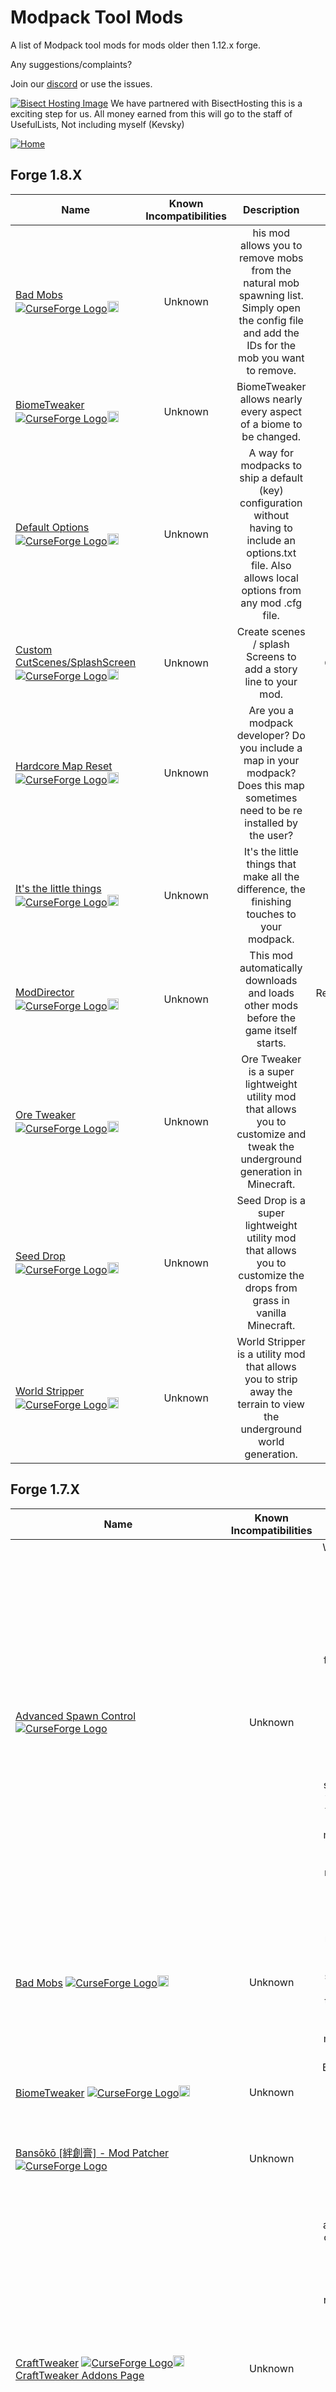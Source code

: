 # Modpack Tool Mods

A list of Modpack tool mods for mods older then 1.12.x forge.

Any suggestions/complaints?

Join our [discord](https://discord.gg/8nzHYhVUQS) or use the issues.

[![Bisect Hosting Image](https://raw.githubusercontent.com/TheUsefulLists/assets/main/Images/Promo.png)](https://bisecthosting.com/UsefulLists)
We have partnered with BisectHosting this is a exciting step for us. All money earned from this will go to the staff of UsefulLists, Not including myself (Kevsky)

[![Home](https://raw.githubusercontent.com/TheUsefulLists/assets/main/Images/Buttons/Small/Home.png)](/README.md)

## Forge 1.8.X

| Name | Known Incompatibilities | Description | Author | Client/Server | Wiki | [Label](/README.md#labels) | License |
| --- | :---: | :---: | :---: | :---: | :---: | :---: | :---: |
| [Bad Mobs](https://www.curseforge.com/minecraft/mc-mods/bad-mobs) [![CurseForge Logo](https://raw.githubusercontent.com/TheUsefulLists/assets/main/Images/Platform_Icons/CurseForge.png)](https://www.curseforge.com/minecraft/mc-mods/bad-mobs)[<img src=/images/github.ico height=18>](https://github.com/Darkhax-Minecraft/BadMobs) | Unknown | his mod allows you to remove mobs from the natural mob spawning list. Simply open the config file and add the IDs for the mob you want to remove. | DarkhaxDev | Both | [Kinda](https://www.curseforge.com/minecraft/mc-mods/bad-mobs) | none | [LGPL-2.1](/license/Licenses.md#lgpl-21)
| [BiomeTweaker](https://www.curseforge.com/minecraft/mc-mods/biometweaker) [![CurseForge Logo](https://raw.githubusercontent.com/TheUsefulLists/assets/main/Images/Platform_Icons/CurseForge.png)](https://www.curseforge.com/minecraft/mc-mods/biometweaker)[<img src=/images/github.ico height=18>](https://github.com/superckl/BiomeTweaker) | Unknown | BiomeTweaker allows nearly every aspect of a biome to be changed. | superckl | Both | [Yes](https://github.com/superckl/BiomeTweaker/wiki) | none | [Custom](https://www.curseforge.com/project/228895/license)
| [Default Options](https://www.curseforge.com/minecraft/mc-mods/default-options) [![CurseForge Logo](https://raw.githubusercontent.com/TheUsefulLists/assets/main/Images/Platform_Icons/CurseForge.png)](https://www.curseforge.com/minecraft/mc-mods/default-options)[<img src=/images/github.ico height=18>](https://github.com/ModdingForBlockheads/DefaultOptions) | Unknown | A way for modpacks to ship a default (key) configuration without having to include an options.txt file. Also allows local options from any mod .cfg file. | BlayTheNinth | Client | [Yes](https://blay09.net/mods/defaultoptions/) | none | [All Rights Reserved](/license/Licenses.md#all-rights-reserved)
| [Custom CutScenes/SplashScreen](https://www.curseforge.com/minecraft/mc-mods/custom-cutscenes-splashscreen) [![CurseForge Logo](https://raw.githubusercontent.com/TheUsefulLists/assets/main/Images/Platform_Icons/CurseForge.png)](https://www.curseforge.com/minecraft/mc-mods/custom-cutscenes-splashscreen)[<img src=/images/github.ico height=18>](https://github.com/GenDeathrow/CutScenes-1.7.10) | Unknown | Create scenes / splash Screens to add a story line to your mod. | GenDeathrow | Both | [Yes](https://github.com/GenDeathrow/CutScenes-1.7.10/wiki) | none | [All Rights Reserved](/license/Licenses.md#all-rights-reserved)
| [Hardcore Map Reset](https://www.curseforge.com/minecraft/mc-mods/hardcore-map-reset) [![CurseForge Logo](https://raw.githubusercontent.com/TheUsefulLists/assets/main/Images/Platform_Icons/CurseForge.png)](https://www.curseforge.com/minecraft/mc-mods/hardcore-map-reset)[<img src=/images/github.ico height=18>](https://github.com/modmuss50/HardCoreMapReset) | Unknown | Are you a modpack developer? Do you include a map in your modpack? Does this map sometimes need to be re installed by the user? | modmuss50 | Client | [Kinda](https://www.curseforge.com/minecraft/mc-mods/hardcore-map-reset) | none | [WTFPL-2.0](/license/Licenses.md#wtfpl-20)
| [It's the little things](https://www.curseforge.com/minecraft/mc-mods/its-the-little-things) [![CurseForge Logo](https://raw.githubusercontent.com/TheUsefulLists/assets/main/Images/Platform_Icons/CurseForge.png)](https://www.curseforge.com/minecraft/mc-mods/its-the-little-things)[<img src=/images/github.ico height=18>](https://github.com/zlepper/itlt) | Unknown | It's the little things that make all the difference, the finishing touches to your modpack. | Zlepper, Paint_Ninja | Both | [Yes](https://github.com/zlepper/itlt/wiki) | none | [MIT](/license/Licenses.md#mit)
| [ModDirector](https://www.curseforge.com/minecraft/mc-mods/moddirector) [![CurseForge Logo](https://raw.githubusercontent.com/TheUsefulLists/assets/main/Images/Platform_Icons/CurseForge.png)](https://www.curseforge.com/minecraft/mc-mods/moddirector)[<img src=/images/github.ico height=18>](https://github.com/Janrupf/mod-director) | Unknown | This mod automatically downloads and loads other mods before the game itself starts. | RealHansWasser, janrupf | Both | [Yes](https://github.com/Janrupf/mod-director/wiki/Configuration) | none | [MIT](/license/Licenses.md#mit)
| [Ore Tweaker](https://www.curseforge.com/minecraft/mc-mods/ore-tweaker) [![CurseForge Logo](https://raw.githubusercontent.com/TheUsefulLists/assets/main/Images/Platform_Icons/CurseForge.png)](https://www.curseforge.com/minecraft/mc-mods/ore-tweaker)[<img src=/images/github.ico height=18>](https://github.com/EwyBoy/OreTweaker) | Unknown | Ore Tweaker is a super lightweight utility mod that allows you to customize and tweak the underground generation in Minecraft. | EwyBoy | Both | [Yes](https://github.com/EwyBoy/OreTweaker/wiki) | none | [MIT](/license/Licenses.md#mit)
| [Seed Drop](https://www.curseforge.com/minecraft/mc-mods/seed-drop) [![CurseForge Logo](https://raw.githubusercontent.com/TheUsefulLists/assets/main/Images/Platform_Icons/CurseForge.png)](https://www.curseforge.com/minecraft/mc-mods/seed-drop)[<img src=/images/github.ico height=18>](https://github.com/EwyBoy/SeedDrop) | Unknown | Seed Drop is a super lightweight utility mod that allows you to customize the drops from grass in vanilla Minecraft. | EwyBoy | Both | [Kinda](https://www.curseforge.com/minecraft/mc-mods/seed-drop) | none | [MIT](/license/Licenses.md#mit)
| [World Stripper](https://www.curseforge.com/minecraft/mc-mods/world-stripper) [![CurseForge Logo](https://raw.githubusercontent.com/TheUsefulLists/assets/main/Images/Platform_Icons/CurseForge.png)](https://www.curseforge.com/minecraft/mc-mods/world-stripper)[<img src=/images/github.ico height=18>](https://github.com/EwyBoy/World-Stripper) | Unknown | World Stripper is a utility mod that allows you to strip away the terrain to view the underground world generation. | EwyBoy | Both | [Kinda](https://www.curseforge.com/minecraft/mc-mods/world-stripper) | none | [MIT](/license/Licenses.md#mit)

## Forge 1.7.X

| Name | Known Incompatibilities | Description | Author | Client/Server | Wiki | [Label](/README.md#labels) | License |
| --- | :---: | :---: | :---: | :---: | :---: | :---: | :---: |
| [Advanced Spawn Control](https://www.curseforge.com/minecraft/mc-mods/advanced-spawn-control) [![CurseForge Logo](https://raw.githubusercontent.com/TheUsefulLists/assets/main/Images/Platform_Icons/CurseForge.png)](https://www.curseforge.com/minecraft/mc-mods/advanced-spawn-control) | Unknown | With more and more mods adding new mobs, it becomes increasingly difficult for Modpack creators to find a balance between them. Advanced Spawn Control is a new tool for modpack creators to define the spawns of the various mobs to their ideals for the modpack they are creating allowing for a more in depth feel in their designs. | bloodnbonesgaming, superckl, Blargerist | Both | [Yes](https://bitbucket.org/bloodnbonesgaming/advancedspawncontrol/wiki/Home) | none | [All Rights Reserved](/license/Licenses.md#all-rights-reserved)
| [Bad Mobs](https://www.curseforge.com/minecraft/mc-mods/bad-mobs) [![CurseForge Logo](https://raw.githubusercontent.com/TheUsefulLists/assets/main/Images/Platform_Icons/CurseForge.png)](https://www.curseforge.com/minecraft/mc-mods/bad-mobs)[<img src=/images/github.ico height=18>](https://github.com/Darkhax-Minecraft/BadMobs) | Unknown | his mod allows you to remove mobs from the natural mob spawning list. Simply open the config file and add the IDs for the mob you want to remove. | DarkhaxDev | Both | [Kinda](https://www.curseforge.com/minecraft/mc-mods/bad-mobs) | none | [LGPL-2.1](/license/Licenses.md#lgpl-21)
| [BiomeTweaker](https://www.curseforge.com/minecraft/mc-mods/biometweaker) [![CurseForge Logo](https://raw.githubusercontent.com/TheUsefulLists/assets/main/Images/Platform_Icons/CurseForge.png)](https://www.curseforge.com/minecraft/mc-mods/biometweaker)[<img src=/images/github.ico height=18>](https://github.com/superckl/BiomeTweaker) | Unknown | BiomeTweaker allows nearly every aspect of a biome to be changed. | superckl | Both | [Yes](https://github.com/superckl/BiomeTweaker/wiki) | none | [Custom](https://www.curseforge.com/project/228895/license)
| [Bansōkō [絆創膏] - Mod Patcher](https://www.curseforge.com/minecraft/mc-mods/bansoko) [![CurseForge Logo](https://raw.githubusercontent.com/TheUsefulLists/assets/main/Images/Platform_Icons/CurseForge.png)](https://www.curseforge.com/minecraft/mc-mods/bansoko) | Unknown | a simple coremod that streamlines patching of mods. | Rongmario | Both | [Kinda](https://www.curseforge.com/minecraft/mc-mods/bansoko) | none | [All Rights Reserved](/license/Licenses.md#all-rights-reserved)
| [CraftTweaker](https://www.curseforge.com/minecraft/mc-mods/crafttweaker) [![CurseForge Logo](https://raw.githubusercontent.com/TheUsefulLists/assets/main/Images/Platform_Icons/CurseForge.png)](https://www.curseforge.com/minecraft/mc-mods/crafttweaker)[<img src=/images/github.ico height=18>](https://github.com/CraftTweaker/CraftTweaker) <br>[CraftTweaker Addons Page](/modpacktools/addons/crafttweaker.md) | Unknown | Allows modpacks and servers to customize the game. With CraftTweaker you can change recipes, script events, add new commands and even change item properties! When used with other mods the possibilities become endless. Ranging from custom machine recipes to entirely new blocks and items! | Jaredlll08 | Both | [Yes](https://docs.blamejared.com) | none | [MIT](/license/Licenses.md#mit)
| [Default Options](https://www.curseforge.com/minecraft/mc-mods/default-options) [![CurseForge Logo](https://raw.githubusercontent.com/TheUsefulLists/assets/main/Images/Platform_Icons/CurseForge.png)](https://www.curseforge.com/minecraft/mc-mods/default-options)[<img src=/images/github.ico height=18>](https://github.com/ModdingForBlockheads/DefaultOptions) | Unknown | A way for modpacks to ship a default (key) configuration without having to include an options.txt file. Also allows local options from any mod .cfg file. | BlayTheNinth | Client | [Yes](https://blay09.net/mods/defaultoptions/) | none | [All Rights Reserved](/license/Licenses.md#all-rights-reserved)
| [Dimensional Control](https://www.curseforge.com/minecraft/mc-mods/dimensional-control) [![CurseForge Logo](https://raw.githubusercontent.com/TheUsefulLists/assets/main/Images/Platform_Icons/CurseForge.png)](https://www.curseforge.com/minecraft/mc-mods/dimensional-control) | Unknown | Tired of your worlds all being the same? The same boring dimensions over and over again? Dimensional Control is a tool created by the team at Blood N Bones Gaming in an attempt to give modpack makers more control over the overworld as well as the ability to create their own customized dimensions. | bloodnbonesgaming, superckl, Blargerist | Both | [Yes](https://bitbucket.org/bloodnbonesgaming/dimensionalcontrol/wiki/Home) | none | [All Rights Reserved](/license/Licenses.md#all-rights-reserved)
| [Custom CutScenes/SplashScreen](https://www.curseforge.com/minecraft/mc-mods/custom-cutscenes-splashscreen) [![CurseForge Logo](https://raw.githubusercontent.com/TheUsefulLists/assets/main/Images/Platform_Icons/CurseForge.png)](https://www.curseforge.com/minecraft/mc-mods/custom-cutscenes-splashscreen)[<img src=/images/github.ico height=18>](https://github.com/GenDeathrow/CutScenes-1.7.10) | Unknown | Create scenes / splash Screens to add a story line to your mod. | GenDeathrow | Both | [Yes](https://github.com/GenDeathrow/CutScenes-1.7.10/wiki) | none | [All Rights Reserved](/license/Licenses.md#all-rights-reserved)
| [Hardcore Map Reset](https://www.curseforge.com/minecraft/mc-mods/hardcore-map-reset) [![CurseForge Logo](https://raw.githubusercontent.com/TheUsefulLists/assets/main/Images/Platform_Icons/CurseForge.png)](https://www.curseforge.com/minecraft/mc-mods/hardcore-map-reset)[<img src=/images/github.ico height=18>](https://github.com/modmuss50/HardCoreMapReset) | Unknown | Are you a modpack developer? Do you include a map in your modpack? Does this map sometimes need to be re installed by the user? | modmuss50 | Client | [Kinda](https://www.curseforge.com/minecraft/mc-mods/hardcore-map-reset) | none | [WTFPL-2.0](/license/Licenses.md#wtfpl-20)
| [It's the little things](https://www.curseforge.com/minecraft/mc-mods/its-the-little-things) [![CurseForge Logo](https://raw.githubusercontent.com/TheUsefulLists/assets/main/Images/Platform_Icons/CurseForge.png)](https://www.curseforge.com/minecraft/mc-mods/its-the-little-things)[<img src=/images/github.ico height=18>](https://github.com/zlepper/itlt) | Unknown | It's the little things that make all the difference, the finishing touches to your modpack. | Zlepper, Paint_Ninja | Both | [Yes](https://github.com/zlepper/itlt/wiki) | none | [MIT](/license/Licenses.md#mit)
| [Java Enforcer](https://www.curseforge.com/minecraft/mc-mods/java-enforcer) [![CurseForge Logo](https://raw.githubusercontent.com/TheUsefulLists/assets/main/Images/Platform_Icons/CurseForge.png)](https://www.curseforge.com/minecraft/mc-mods/java-enforcer) | Unknown | This Mod will prevent a modpack user from loading your modpack unless certain criteria is meet.(mods restriction / java version) | GenDeathrow | Client | [Yes](https://github.com/GenDeathrow/Java-Enforcer/wiki) | none | [All Rights Reserved](/license/Licenses.md#all-rights-reserved)
| [{ JSONAbles }](https://www.curseforge.com/minecraft/mc-mods/jsonables) [![CurseForge Logo](https://raw.githubusercontent.com/TheUsefulLists/assets/main/Images/Platform_Icons/CurseForge.png)](https://www.curseforge.com/minecraft/mc-mods/jsonables)[<img src=/images/github.ico height=18>](https://github.com/jaredlll08/JSON-ables) | Unknown | With this mod, you can add custom things to the game via JSON | Jaredlll08 | Both | [Kinda](https://www.curseforge.com/minecraft/mc-mods/jsonables) | none | [LGPL-3.0](/license/Licenses.md#lgpl-30)
| [KubeJS](https://www.curseforge.com/minecraft/mc-mods/kubejs) [![CurseForge Logo](https://raw.githubusercontent.com/TheUsefulLists/assets/main/Images/Platform_Icons/CurseForge.png)](https://www.curseforge.com/minecraft/mc-mods/kubejs)[<img src=/images/github.ico height=18>](https://github.com/KubeJS-Mods/KubeJS) <br>[KubeJS Addons Page](/modpacktools/addons/kubejs.md) | Unknown | This mod lets you create scripts in JavaScript language to manage your server, add new blocks and items, change recipes and tags, add custom handlers for quest mods, change worldgen and more! | LatvianModder | Both | [Yes](https://kubejs.com) | none | [LGPL-3.0](/license/Licenses.md#lgpl-30)
| [MiscTweaks_](https://www.curseforge.com/minecraft/mc-mods/misctweaks_) [![CurseForge Logo](https://raw.githubusercontent.com/TheUsefulLists/assets/main/Images/Platform_Icons/CurseForge.png)](https://www.curseforge.com/minecraft/mc-mods/misctweaks_)[<img src=/images/github.ico height=18>](https://github.com/coolsquid/MiscTweaks) | Unknown | MiscTweaks allows you to modify certain aspects of Vanilla. | CoolSquid | Both | none | none | [Unlicense](/license/Licenses.md#the-unlicense)
| [ModDirector](https://www.curseforge.com/minecraft/mc-mods/moddirector) [![CurseForge Logo](https://raw.githubusercontent.com/TheUsefulLists/assets/main/Images/Platform_Icons/CurseForge.png)](https://www.curseforge.com/minecraft/mc-mods/moddirector)[<img src=/images/github.ico height=18>](https://github.com/Janrupf/mod-director) | Unknown | This mod automatically downloads and loads other mods before the game itself starts. | RealHansWasser, janrupf | Both | [Yes](https://github.com/Janrupf/mod-director/wiki/Configuration) | none | [MIT](/license/Licenses.md#mit)
| [MPUtils](https://www.curseforge.com/minecraft/mc-mods/mputils) [![CurseForge Logo](https://raw.githubusercontent.com/TheUsefulLists/assets/main/Images/Platform_Icons/CurseForge.png)](https://www.curseforge.com/minecraft/mc-mods/mputils)[<img src=/images/github.ico height=18>](https://github.com/GenDeathrow/MPUtils) | Unknown | This mod brings useful tools to Mod Pack Developers. | GenDeathrow | Both | [Yes](https://www.curseforge.com/minecraft/mc-mods/mputils/pages/modpack-utilities) | none | [All Rights Reserved](/license/Licenses.md#all-rights-reserved)
| [MPUtils Basic Tools](https://www.curseforge.com/minecraft/mc-mods/mputils-basic-tools) [![CurseForge Logo](https://raw.githubusercontent.com/TheUsefulLists/assets/main/Images/Platform_Icons/CurseForge.png)](https://www.curseforge.com/minecraft/mc-mods/mputils-basic-tools)[<img src=/images/github.ico height=18>](https://github.com/GenDeathrow/MPUtils) | Unknown | This mod will add new features to make your life easier, by informing players of changes with the in-game change log, and directing players to your correct issue tracker | GenDeathrow | Both | none | none | [All Rights Reserved](/license/Licenses.md#all-rights-reserved)
| [MPUtils Tip Alert](https://www.curseforge.com/minecraft/mc-mods/mputils-tip-alert) [![CurseForge Logo](https://raw.githubusercontent.com/TheUsefulLists/assets/main/Images/Platform_Icons/CurseForge.png)](https://www.curseforge.com/minecraft/mc-mods/mputils-tip-alert)[<img src=/images/github.ico height=18>](https://github.com/GenDeathrow/MPUtils) | Unknown | This Mod adds in-game helpful tip notification system. The tips will trigger based on certain triggers and is all configurable in json file format. The tips will only a couple of times, and players can easily reset their tip notification system. Includes a Tip Gui window that allows players to browse though all the tips you have created. | GenDeathrow | Both | [Yes](https://github.com/Janrupf/mod-director/wiki/Configuration) | none | [All Rights Reserved](/license/Licenses.md#all-rights-reserved)
| [Ore Tweaker](https://www.curseforge.com/minecraft/mc-mods/ore-tweaker) [![CurseForge Logo](https://raw.githubusercontent.com/TheUsefulLists/assets/main/Images/Platform_Icons/CurseForge.png)](https://www.curseforge.com/minecraft/mc-mods/ore-tweaker)[<img src=/images/github.ico height=18>](https://github.com/EwyBoy/OreTweaker) | Unknown | Ore Tweaker is a super lightweight utility mod that allows you to customize and tweak the underground generation in Minecraft. | EwyBoy | Both | [Yes](https://github.com/EwyBoy/OreTweaker/wiki) | none | [MIT](/license/Licenses.md#mit)
| [Seed Drop](https://www.curseforge.com/minecraft/mc-mods/seed-drop) [![CurseForge Logo](https://raw.githubusercontent.com/TheUsefulLists/assets/main/Images/Platform_Icons/CurseForge.png)](https://www.curseforge.com/minecraft/mc-mods/seed-drop)[<img src=/images/github.ico height=18>](https://github.com/EwyBoy/SeedDrop) | Unknown | Seed Drop is a super lightweight utility mod that allows you to customize the drops from grass in vanilla Minecraft. | EwyBoy | Both | [Kinda](https://www.curseforge.com/minecraft/mc-mods/seed-drop) | none | [MIT](/license/Licenses.md#mit)
| [Triumph](https://www.curseforge.com/minecraft/mc-mods/triumph) [![CurseForge Logo](https://raw.githubusercontent.com/TheUsefulLists/assets/main/Images/Platform_Icons/CurseForge.png)](https://www.curseforge.com/minecraft/mc-mods/triumph) | Unknown | Tired of the same old advancements every time you play Minecraft? Triumph is a tool for modpack creators that allows you to create your own unique advancement trees in place of Vanilla's. | bloodnbonesgaming, superckl, Blargerist | Both | [Yes](https://bitbucket.org/bloodnbonesgaming/triumph/wiki/Home) | none | [All Rights Reserved](/license/Licenses.md#all-rights-reserved)
| [World Stripper](https://www.curseforge.com/minecraft/mc-mods/world-stripper) [![CurseForge Logo](https://raw.githubusercontent.com/TheUsefulLists/assets/main/Images/Platform_Icons/CurseForge.png)](https://www.curseforge.com/minecraft/mc-mods/world-stripper)[<img src=/images/github.ico height=18>](https://github.com/EwyBoy/World-Stripper) | Unknown | World Stripper is a utility mod that allows you to strip away the terrain to view the underground world generation. | EwyBoy | Both | [Kinda](https://www.curseforge.com/minecraft/mc-mods/world-stripper) | none | [MIT](/license/Licenses.md#mit)

[![Home](https://raw.githubusercontent.com/TheUsefulLists/assets/main/Images/Buttons/Small/Home.png)](/README.md)
